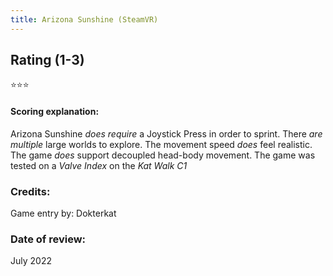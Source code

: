 ```yaml
---
title: Arizona Sunshine (SteamVR)
---
```


## Rating (1-3)
⭐⭐⭐


#### Scoring explanation:
Arizona Sunshine *does require* a Joystick Press in order to sprint.
There *are multiple* large worlds to explore.
The movement speed *does* feel realistic.
The game *does* support decoupled head-body movement.
The game was tested on a *Valve Index* on the *Kat Walk C1*

### Credits:
Game entry by: Dokterkat

### Date of review:
July 2022

